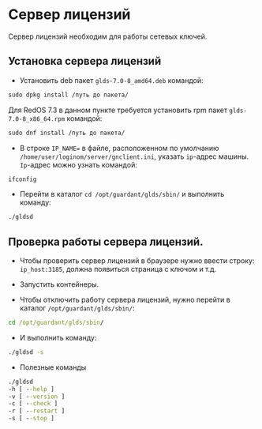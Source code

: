 # Сервер лицензий

Сервер лицензий необходим для работы сетевых ключей.

## Установка сервера лицензий

* Установить deb пакет `glds-7.0-8_amd64.deb` командой:

```cmd
sudo dpkg install /путь до пакета/
```

Для RedOS 7.3 в данном пункте требуется установить rpm пакет `glds-7.0-8_x86_64.rpm` командой:

```cmd
sudo dnf install /путь до пакета/
```

* В строке `IP_NAME=` в файле, расположенном по умолчанию `/home/user/loginom/server/gnclient.ini`, указать `ip`-адрес машины. `Ip`-адрес можно узнать командой:

```cmd
ifconfig
```

* Перейти в каталог `cd /opt/guardant/glds/sbin/` и выполнить команду:

```cmd
./gldsd
```

## Проверка работы сервера лицензий. 

* Чтобы проверить сервер лицензий в браузере нужно ввести строку: `ip_host:3185`, должна появиться страница с ключом и т.д.

* Запустить контейнеры.

* Чтобы отключить работу сервера лицензий, нужно перейти в каталог `/opt/guardant/glds/sbin/`:

```cmd
cd /opt/guardant/glds/sbin/
```

* И выполнить команду:

```cmd
./gldsd -s
```
* Полезные команды

```cmd
./gldsd 
-h [ --help ]
-v [ --version ]
-c [ --check ]
-r [ --restart ]
-s [ --stop ]
```